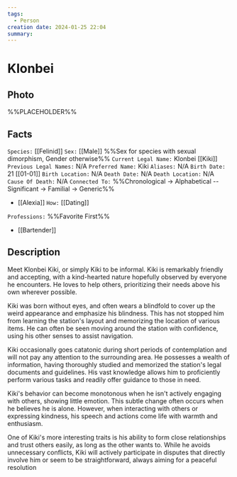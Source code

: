 ```yaml
---
tags:
  - Person
creation date: 2024-01-25 22:04
summary:
---
```

# Klonbei

## Photo

%%PLACEHOLDER%%

## Facts

`Species:` [[Felinid]]
`Sex:` [[Male]] %%Sex for species with sexual dimorphism, Gender otherwise%%
`Current Legal Name:` Klonbei [[Kiki]]
`Previous Legal Names:` N/A
`Preferred Name:` Kiki
`Aliases:` N/A
`Birth Date:` 21 [[01-01]]
`Birth Location:` N/A
`Death Date:` N/A
`Death Location:` N/A
`Cause Of Death:` N/A
`Connected To:` %%Chronological -> Alphabetical -- Significant -> Familial -> Generic%%
- [[Alexia]] `How:` [[Dating]]

`Professions:` %%Favorite First%%
- [[Bartender]]

## Description

Meet Klonbei Kiki, or simply Kiki to be informal. Kiki is remarkably friendly and accepting, with a kind-hearted nature hopefully observed by everyone he encounters. He loves to help others, prioritizing their needs above his own wherever possible.

Kiki was born without eyes, and often wears a blindfold to cover up the weird appearance and emphasize his blindness. This has not stopped him from learning the station's layout and memorizing the location of various items. He can often be seen moving around the station with confidence, using his other senses to assist navigation.

Kiki occasionally goes catatonic during short periods of contemplation and will not pay any attention to the surrounding area. He possesses a wealth of information, having thoroughly studied and memorized the station's legal documents and guidelines. His vast knowledge allows him to proficiently perform various tasks and readily offer guidance to those in need.

Kiki's behavior can become monotonous when he isn't actively engaging with others, showing little emotion. This subtle change often occurs when he believes he is alone. However, when interacting with others or expressing kindness, his speech and actions come life with warmth and enthusiasm.

One of Kiki's more interesting traits is his ability to form close relationships and trust others easily, as long as the other wants to. While he avoids unnecessary conflicts, Kiki will actively participate in disputes that directly involve him or seem to be straightforward, always aiming for a peaceful resolution

